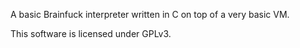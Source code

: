 A basic Brainfuck interpreter written in C on top of a very basic VM.

This software is licensed under GPLv3.
